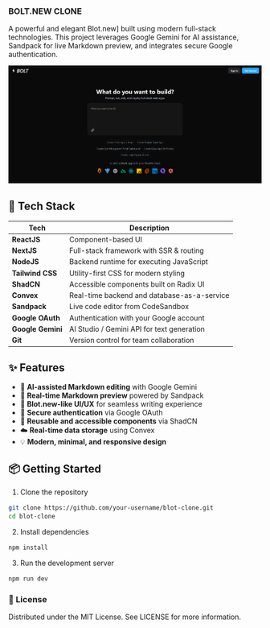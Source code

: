 ### BOLT.NEW CLONE
A powerful and elegant Blot.new] built using modern full-stack technologies. This project leverages Google Gemini for AI assistance, Sandpack for live Markdown preview, and integrates secure Google authentication.

<img src="public/demo.png" alt="demo"/>

## 🚀 Tech Stack

| Tech             | Description                                      |
|------------------|--------------------------------------------------|
| **ReactJS**       | Component-based UI                              |
| **NextJS**        | Full-stack framework with SSR & routing         |
| **NodeJS**        | Backend runtime for executing JavaScript        |
| **Tailwind CSS**  | Utility-first CSS for modern styling            |
| **ShadCN**        | Accessible components built on Radix UI         |
| **Convex**        | Real-time backend and database-as-a-service     |
| **Sandpack**      | Live code editor from CodeSandbox               |
| **Google OAuth**  | Authentication with your Google account         |
| **Google Gemini** | AI Studio / Gemini API for text generation      |
| **Git**           | Version control for team collaboration          |

## ✨ Features

- 🧠 **AI-assisted Markdown editing** with Google Gemini
- 📝 **Real-time Markdown preview** powered by Sandpack
- 🧾 **Blot.new-like UI/UX** for seamless writing experience
- 🔐 **Secure authentication** via Google OAuth
- 🧩 **Reusable and accessible components** via ShadCN
- ☁️ **Real-time data storage** using Convex
- 💡 **Modern, minimal, and responsive design**

## 📦 Getting Started

1. Clone the repository
```bash
git clone https://github.com/your-username/blot-clone.git
cd blot-clone
```
2. Install dependencies
```bash
npm install
```
3. Run the development server
```bash
npm run dev
```

### 📄 License
Distributed under the MIT License. See LICENSE for more information.

